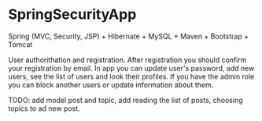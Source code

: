 # SpringSecurityApp
Spring (MVC, Security, JSP) + Hibernate + MySQL + Maven + Bootstrap + Tomcat


User authorithation and registration. After registration you should confirm your registration by email.
In app you can update user's password, add new users, see the list of users and look their profiles.
If you have the admin role you can block another users or update information about them.

TODO: add model post and topic, add reading the list of posts, choosing topics to ad new post.
